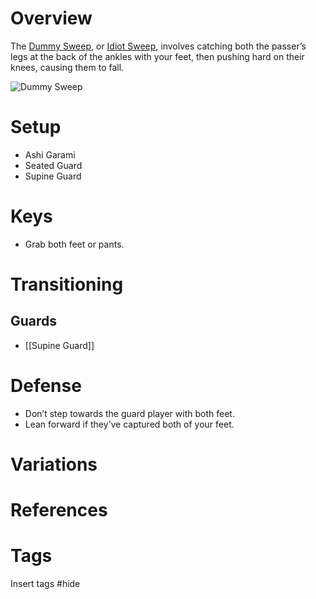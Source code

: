 # Overview
The <u>Dummy Sweep</u>, or <u>Idiot Sweep</u>, involves catching both the passer’s legs at the back of the ankles with your feet, then pushing hard on their knees, causing them to fall.

![Dummy Sweep](https://thebjjnotebook.wordpress.com/wp-content/uploads/2019/01/giphy.gif)
# Setup
- Ashi Garami
- Seated Guard
- Supine Guard 
# Keys
- Grab both feet or pants.
# Transitioning
## Guards
- [[Supine Guard]]
# Defense
- Don’t step towards the guard player with both feet.
- Lean forward if they’ve captured both of your feet. 
# Variations

# References
# Tags
Insert tags #hide